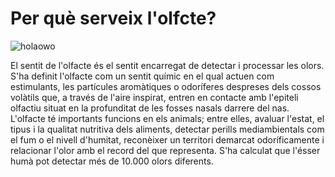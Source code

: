 # Per què serveix l'olfcte?

![holaowo](imagen_2021-05-25_182830.png)

El sentit de l'olfacte és el sentit encarregat de detectar i processar les olors. S'ha definit l'olfacte com un sentit químic en el qual actuen com estimulants, les partícules aromàtiques o odoríferes despreses dels cossos volàtils que, a través de l'aire inspirat, entren en contacte amb l'epiteli olfactiu situat en la profunditat de les fosses nasals darrere del nas. L'olfacte té importants funcions en els animals; entre elles, avaluar l'estat, el tipus i la qualitat nutritiva dels aliments, detectar perills mediambientals com el fum o el nivell d'humitat, reconèixer un territori demarcat odoríficamente i relacionar l'olor amb el record del que representa. S'ha calculat que l'ésser humà pot detectar més de 10.000 olors diferents.

